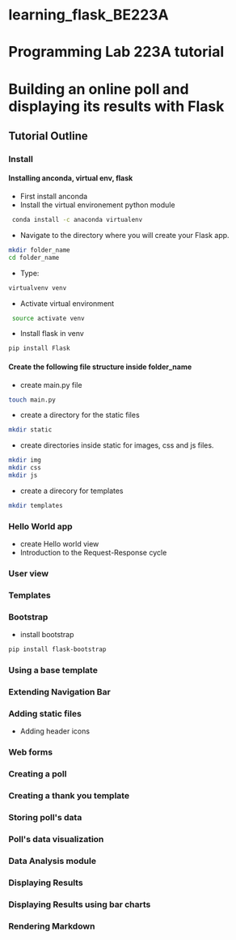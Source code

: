 # learning_flask_BE223A

# Programming Lab 223A tutorial

# Building an online poll and displaying its results with Flask

## Tutorial Outline

### Install

#### Installing anconda, virtual env, flask

- First install anconda
- Install the virtual environement python module
```bash
 conda install -c anaconda virtualenv
 ```
 - Navigate to the directory where you will create your Flask app.
 ```bash
 mkdir folder_name
 cd folder_name
 ```
 - Type:
 ```bash
 virtualvenv venv
 ```
 - Activate virtual environment
 ```bash
  source activate venv
  ```
  - Install flask in venv
  ```bash
  pip install Flask
  ```

#### Create the following file structure inside folder_name

- create main.py file 
```bash
touch main.py
```
- create a directory for the static files
```bash
mkdir static
```
- create directories inside static for images, css and js files.
```bash
mkdir img
mkdir css
mkdir js
```
- create a direcory for templates
```bash
mkdir templates
```

### Hello World app

- create Hello world view
- Introduction to the Request-Response cycle

### User view

### Templates

### Bootstrap

- install bootstrap
```bash
pip install flask-bootstrap
```

### Using a base template

### Extending Navigation Bar

### Adding static files

- Adding header icons

### Web forms

### Creating a poll

### Creating a thank you template

### Storing poll's data

### Poll's data visualization

### Data Analysis module

### Displaying Results

### Displaying Results using bar charts

### Rendering Markdown
